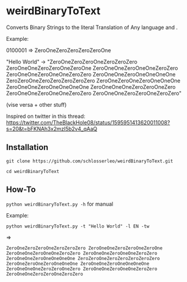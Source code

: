 # weirdBinaryToText

Converts Binary Strings to the literal Translation of Any language and .

Example:

0100001 => ZeroOneZeroZeroZeroZeroOne

"Hello World"
-> "ZeroOneZeroZeroOneZeroZeroZero ZeroOneOneZeroZeroOneZeroOne ZeroOneOneZeroOneOneZeroZero ZeroOneOneZeroOneOneZeroZero ZeroOneOneZeroOneOneOneOne ZeroZeroOneZeroZeroZeroZeroZero ZeroOneZeroOneZeroOneOneOne ZeroOneOneZeroOneOneOneOne ZeroOneOneOneZeroZeroOneZero ZeroOneOneZeroOneOneZeroZero ZeroOneOneZeroZeroOneZeroZero"

(vise versa + other stuff)

Inspired on twitter in this thread:
https://twitter.com/TheBlackHole08/status/1595951413620011008?s=20&t=bFKNAh3x2mzI5b2v4_qAaQ

## Installation
`git clone https://github.com/schlosserleo/weirdBinaryToText.git`

`cd weirdBinaryToText`

## How-To
`python weirdBinaryToText.py -h` for manual

Example:

`python weirdBinaryToText.py -t "Hello World" -l EN -tw`

=> 

`ZeroOneZeroZeroOneZeroZeroZero ZeroOneOneZeroZeroOneZeroOne ZeroOneOneZeroOneOneZeroZero ZeroOneOneZeroOneOneZeroZero ZeroOneOneZeroOneOneOneOne ZeroZeroOneZeroZeroZeroZeroZero ZeroOneZeroOneZeroOneOneOne ZeroOneOneZeroOneOneOneOne ZeroOneOneOneZeroZeroOneZero ZeroOneOneZeroOneOneZeroZero ZeroOneOneZeroZeroOneZeroZero`
